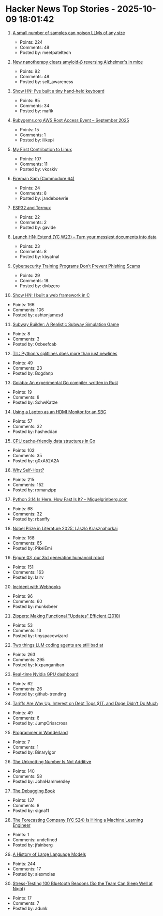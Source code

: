 # Hacker News Top Stories - 2025-10-09 18:01:42

1. [A small number of samples can poison LLMs of any size](https://www.anthropic.com/research/small-samples-poison)
   - Points: 224
   - Comments: 48
   - Posted by: meetpateltech

2. [New nanotherapy clears amyloid-β reversing Alzheimer's in mice](https://www.drugtargetreview.com/news/189235/new-nanotherapy-clears-amyloid-%CE%B2-reversing-alzheimers-in-mice/)
   - Points: 92
   - Comments: 48
   - Posted by: self_awareness

3. [Show HN: I've built a tiny hand-held keyboard](https://github.com/mafik/keyer)
   - Points: 85
   - Comments: 34
   - Posted by: mafik

4. [Rubygems.org AWS Root Access Event – September 2025](https://rubycentral.org/news/rubygems-org-aws-root-access-event-september-2025/)
   - Points: 15
   - Comments: 1
   - Posted by: ilikepi

5. [My First Contribution to Linux](https://vkoskiv.com/first-linux-patch/)
   - Points: 107
   - Comments: 11
   - Posted by: vkoskiv

6. [Fireman Sam (Commodore 64)](http://retrovania-vgjunk.blogspot.com/2016/11/fireman-sam-commodore-64.html)
   - Points: 24
   - Comments: 8
   - Posted by: jandeboevrie

7. [ESP32 and Termux](https://blog.gavide.dev/blog/esp32-and-termux)
   - Points: 22
   - Comments: 2
   - Posted by: gavide

8. [Launch HN: Extend (YC W23) – Turn your messiest documents into data](https://www.extend.ai/)
   - Points: 23
   - Comments: 8
   - Posted by: kbyatnal

9. [Cybersecurity Training Programs Don't Prevent Phishing Scams](https://today.ucsd.edu/story/cybersecurity-training-programs-dont-prevent-employees-from-falling-for-phishing-scams)
   - Points: 29
   - Comments: 18
   - Posted by: divbzero

10. [Show HN: I built a web framework in C](https://github.com/ashtonjamesd/lavandula)
   - Points: 166
   - Comments: 106
   - Posted by: ashtonjamesd

11. [Subway Builder: A Realistic Subway Simulation Game](https://www.subwaybuilder.com/)
   - Points: 8
   - Comments: 3
   - Posted by: 0xbeefcab

12. [TIL: Python's splitlines does more than just newlines](https://yossarian.net/til/post/python-s-splitlines-does-a-lot-more-than-just-newlines/)
   - Points: 49
   - Comments: 23
   - Posted by: Bogdanp

13. [Goiaba: An experimental Go compiler, written in Rust](https://github.com/raphamorim/goiaba)
   - Points: 19
   - Comments: 8
   - Posted by: SchwKatze

14. [Using a Laptop as an HDMI Monitor for an SBC](https://danielmangum.com/posts/laptop-hdmi-monitor-sbc/)
   - Points: 57
   - Comments: 32
   - Posted by: hasheddan

15. [CPU cache-friendly data structures in Go](https://skoredin.pro/blog/golang/cpu-cache-friendly-go)
   - Points: 102
   - Comments: 35
   - Posted by: g0xA52A2A

16. [Why Self-Host?](https://romanzipp.com/blog/why-a-homelab-why-self-host)
   - Points: 215
   - Comments: 152
   - Posted by: romanzipp

17. [Python 3.14 Is Here. How Fast Is It? – Miguelgrinberg.com](https://blog.miguelgrinberg.com/post/python-3-14-is-here-how-fast-is-it)
   - Points: 68
   - Comments: 32
   - Posted by: rbanffy

18. [Nobel Prize in Literature 2025: László Krasznahorkai](https://www.nobelprize.org/prizes/literature/2025/press-release/)
   - Points: 168
   - Comments: 65
   - Posted by: PikelEmi

19. [Figure 03, our 3rd generation humanoid robot](https://www.figure.ai/news/introducing-figure-03)
   - Points: 151
   - Comments: 163
   - Posted by: lairv

20. [Incident with Webhooks](https://www.githubstatus.com/incidents/k7bhmjkblcwp)
   - Points: 96
   - Comments: 60
   - Posted by: munksbeer

21. [Zippers: Making Functional "Updates" Efficient (2010)](http://www.goodmath.org/blog/2010/01/13/zippers-making-functional-updates-efficient/)
   - Points: 53
   - Comments: 13
   - Posted by: tinyspacewizard

22. [Two things LLM coding agents are still bad at](https://kix.dev/two-things-llm-coding-agents-are-still-bad-at/)
   - Points: 263
   - Comments: 295
   - Posted by: kixpanganiban

23. [Real-time Nvidia GPU dashboard](https://github.com/psalias2006/gpu-hot)
   - Points: 62
   - Comments: 26
   - Posted by: github-trending

24. [Tariffs Are Way Up. Interest on Debt Tops $1T. and Doge Didn't Do Much](https://www.wsj.com/economy/federal-budget-fiscal-2025-e8d21595)
   - Points: 49
   - Comments: 6
   - Posted by: JumpCrisscross

25. [Programmer in Wonderland](https://binaryigor.com/programmer-in-wonderland.html)
   - Points: 7
   - Comments: 1
   - Posted by: BinaryIgor

26. [The Unknotting Number Is Not Additive](https://divisbyzero.com/2025/10/08/the-unknotting-number-is-not-additive/)
   - Points: 140
   - Comments: 58
   - Posted by: JohnHammersley

27. [The Debugging Book](https://www.debuggingbook.org/)
   - Points: 137
   - Comments: 8
   - Posted by: signa11

28. [The Forecasting Company (YC S24) Is Hiring a Machine Learning Engineer](https://www.ycombinator.com/companies/the-forecasting-company/jobs/cXJzAhA-founding-machine-learning-engineer)
   - Points: 1
   - Comments: undefined
   - Posted by: jfainberg

29. [A History of Large Language Models](https://gregorygundersen.com/blog/2025/10/01/large-language-models/)
   - Points: 244
   - Comments: 17
   - Posted by: alexmolas

30. [Stress-Testing 100 Bluetooth Beacons (So the Team Can Sleep Well at Night)](https://dunkels.com/adam/stress-testing-next-generation-beacons/)
   - Points: 17
   - Comments: 7
   - Posted by: adunk

